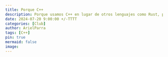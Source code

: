 ```yaml
---
title: Porque C++ 
description: Porque usamos C++ en lugar de otros lenguajes como Rust, python o java. 
date: 2024-07-20 9:00:00 +/-TTTT
categories: [Club]
author: ArielParra 
tags: [C++]
pin: true
mermaid: false
image:
---
```

